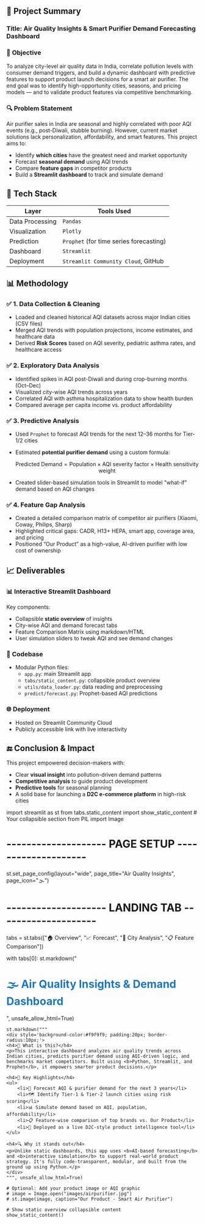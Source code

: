 ## 📘 Project Summary

### **Title**: Air Quality Insights & Smart Purifier Demand Forecasting Dashboard

### 🧩 **Objective**
To analyze city-level air quality data in India, correlate pollution levels with consumer demand triggers, and build a dynamic dashboard with predictive features to support product launch decisions for a smart air purifier. The end goal was to identify high-opportunity cities, seasons, and pricing models — and to validate product features via competitive benchmarking.

### 🔍 **Problem Statement**
Air purifier sales in India are seasonal and highly correlated with poor AQI events (e.g., post-Diwali, stubble burning). However, current market solutions lack personalization, affordability, and smart features. This project aims to:

* Identify **which cities** have the greatest need and market opportunity
* Forecast **seasonal demand** using AQI trends
* Compare **feature gaps** in competitor products
* Build a **Streamlit dashboard** to track and simulate demand

## 🔧 Tech Stack

| Layer           | Tools Used                              |
| --------------- | --------------------------------------- |
| Data Processing | `Pandas`                      |
| Visualization   | `Plotly`      |
| Prediction      | `Prophet` (for time series forecasting) |
| Dashboard       | `Streamlit`       |
| Deployment      | `Streamlit Community Cloud`, GitHub     |


## 📊 Methodology
### ✅ **1. Data Collection & Cleaning**
* Loaded and cleaned historical AQI datasets across major Indian cities (CSV files)
* Merged AQI trends with population projections, income estimates, and healthcare data
* Derived **Risk Scores** based on AQI severity, pediatric asthma rates, and healthcare access

### ✅ **2. Exploratory Data Analysis**
* Identified spikes in AQI post-Diwali and during crop-burning months (Oct–Dec)
* Visualized city-wise AQI trends across years
* Correlated AQI with asthma hospitalization data to show health burden
* Compared average per capita income vs. product affordability

### ✅ **3. Predictive Analysis**
* Used `Prophet` to forecast AQI trends for the next 12–36 months for Tier-1/2 cities

* Estimated **potential purifier demand** using a custom formula:

  $$
  \text{Predicted Demand} = \text{Population} \times \text{AQI severity factor} \times \text{Health sensitivity weight}
  $$

* Created slider-based simulation tools in Streamlit to model "what-if" demand based on AQI changes

### ✅ **4. Feature Gap Analysis**
* Created a detailed comparison matrix of competitor air purifiers (Xiaomi, Coway, Philips, Sharp)
* Highlighted critical gaps: CADR, H13+ HEPA, smart app, coverage area, and pricing
* Positioned “Our Product” as a high-value, AI-driven purifier with low cost of ownership


## 📈 Deliverables
### 📊 **Interactive Streamlit Dashboard**
Key components:
* Collapsible **static overview** of insights
* City-wise AQI and demand forecast tabs
* Feature Comparison Matrix using markdown/HTML
* User simulation sliders to tweak AQI and see demand changes

### 📁 **Codebase**
* Modular Python files:
  * `app.py`: main Streamlit app
  * `tabs/static_content.py`: collapsible product overview
  * `utils/data_loader.py`: data reading and preprocessing
  * `predict/forecast.py`: Prophet-based AQI predictions

### 🌐 **Deployment**
* Hosted on Streamlit Community Cloud
* Publicly accessible link with live interactivity

## 🔚 Conclusion & Impact
This project empowered decision-makers with:
* Clear **visual insight** into pollution-driven demand patterns
* **Competitive analysis** to guide product development
* **Predictive tools** for seasonal planning
* A solid base for launching a **D2C e-commerce platform** in high-risk cities

import streamlit as st
from tabs.static_content import show_static_content  # Your collapsible section
from PIL import Image

# -------------------- PAGE SETUP --------------------
st.set_page_config(layout="wide", page_title="Air Quality Insights", page_icon="🌫️")

# -------------------- LANDING TAB --------------------
tabs = st.tabs(["🏠 Overview", "📈 Forecast", "🌆 City Analysis", "📋 Feature Comparison"])

with tabs[0]:
    st.markdown("<h1 style='color:#1f77b4;'>🌫️ Air Quality Insights & Demand Dashboard</h1>", unsafe_allow_html=True)

    st.markdown("""
    <div style='background-color:#f9f9f9; padding:20px; border-radius:10px;'>
    <h4>🧠 What is this?</h4>
    <p>This interactive dashboard analyzes air quality trends across Indian cities, predicts purifier demand using AQI-driven logic, and benchmarks market competitors. Built using <b>Python, Streamlit, and Prophet</b>, it empowers smarter product decisions.</p>

    <h4>🚀 Key Highlights</h4>
    <ul>
        <li>🔮 Forecast AQI & purifier demand for the next 3 years</li>
        <li>🗺️ Identify Tier-1 & Tier-2 launch cities using risk scoring</li>
        <li>📊 Simulate demand based on AQI, population, affordability</li>
        <li>📋 Feature-wise comparison of top brands vs. Our Product</li>
        <li>📱 Deployed as a live D2C-style product intelligence tool</li>
    </ul>

    <h4>🔍 Why it stands out</h4>
    <p>Unlike static dashboards, this app uses <b>AI-based forecasting</b> and <b>interactive simulation</b> to support real-world product strategy. It's fully code-transparent, modular, and built from the ground up using Python.</p>
    </div>
    """, unsafe_allow_html=True)

    # Optional: Add your product image or AQI graphic
    # image = Image.open("images/airpurifier.jpg")
    # st.image(image, caption="Our Product - Smart Air Purifier")

    # Show static overview collapsible content
    show_static_content()


